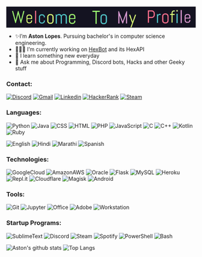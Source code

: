 <p align="center">
  <img align="center" src="images/welcome.gif">
</p>

- ✨I’m <b>Aston Lopes</b>. Pursuing bachelor's in computer science engineering.
- 👨🏻‍💻 I’m currently working on [HexBot](https://github.com/1Prototype1/HexBot) and its HexAPI
- 🌱 I learn something new everyday
- 💬 Ask me about Programming, Discord bots, Hacks and other Geeky stuff


### Contact:<br>
[![Discord](https://img.shields.io/badge/[Prototype]%237731-141321?style=flat&logo=discord)](https://discord.com)
[![Gmail](https://img.shields.io/badge/astonlopes1999@gmail.com-141321?style=flat&logo=gmail)](mailto:astonlopes1999@gmail.com)
[![Linkedin](https://img.shields.io/badge/Aston%20Lopes-141321?style=flat&logo=Linkedin&logoColor=blue)](https://www.linkedin.com/in/astonlopes/)
[![HackerRank](https://img.shields.io/badge/1Prototype1-141321?style=flat&logo=HackerRank)](https://www.hackerrank.com/1Prototype1)
[![Steam](https://img.shields.io/badge/Prototype-141321?style=flat&logo=Steam&logoColor=blue)](https://steamcommunity.com/id/thehexcoder)


### Languages:<br>
![Python](https://img.shields.io/badge/Python-141321?style=flat&logo=Python)
![Java](https://img.shields.io/badge/Java-141321?style=flat&logo=Java)
![CSS](https://img.shields.io/badge/CSS-141321?style=flat&logo=CSS3)
![HTML](https://img.shields.io/badge/HTML-141321?style=flat&logo=HTML5)
![PHP](https://img.shields.io/badge/PHP-141321?style=flat&logo=php)
![JavaScript](https://img.shields.io/badge/JavaScript-141321?style=flat&logo=Javascript)
![C](https://img.shields.io/badge/C-141321?style=flat&logo=C)
![C++](https://img.shields.io/badge/C++-141321?style=flat&logo=C%2B%2B)
![Kotlin](https://img.shields.io/badge/Kotlin-141321?style=flat&logo=Kotlin)
![Ruby](https://img.shields.io/badge/Ruby-141321?style=flat&logo=Ruby&logoColor=red)


![English](https://img.shields.io/badge/English-141321?style=flat&logo=Google+Translate)
![Hindi](https://img.shields.io/badge/Hindi-141321?style=flat&logo=Google+Translate)
![Marathi](https://img.shields.io/badge/Marathi-141321?style=flat&logo=Google+Translate)
![Spanish](https://img.shields.io/badge/Spanish-141321?style=flat&logo=Google+Translate)


### Technologies:<br>
![GoogleCloud](https://img.shields.io/badge/GoogleCloud-141321?style=flat&logo=Google+Cloud)
![AmazonAWS](https://img.shields.io/badge/AmazonAWS-141321?style=flat&logo=Amazon+AWS&logoColor=yellow)
![Oracle](https://img.shields.io/badge/Oracle-141321?style=flat&logo=Oracle&logoColor=red)
![Flask](https://img.shields.io/badge/Flask-141321?style=flat&logo=Flask)
![MySQL](https://img.shields.io/badge/MySQL-141321?style=flat&logo=MySQL)
![Heroku](https://img.shields.io/badge/Heroku-141321?style=flat&logo=Heroku)
![Repl.it](https://img.shields.io/badge/Repl.it-141321?style=flat&logo=Repl.it)
![Cloudflare](https://img.shields.io/badge/Cloudflare-141321?style=flat&logo=Cloudflare)
![Magisk](https://img.shields.io/badge/Magisk-141321?style=flat&logo=Magisk)
![Android](https://img.shields.io/badge/Android-141321?style=flat&logo=Android)


### Tools:<br>
![Git](https://img.shields.io/badge/Git-141321?style=flat&logo=Git)
![Jupyter](https://img.shields.io/badge/Jupyter-141321?style=flat&logo=Jupyter)
![Office](https://img.shields.io/badge/Office-141321?style=flat&logo=Microsoft+Office&logoColor=orange)
![Adobe](https://img.shields.io/badge/Adobe-141321?style=flat&logo=Adobe&logoColor=red)
![Workstation](https://img.shields.io/badge/Workstation-141321?style=flat&logo=vmware&logoColor=white)


### Startup Programs:<br>
![SublimeText](https://img.shields.io/badge/SublimeText-141321?style=flat&logo=Sublime+Text)
![Discord](https://img.shields.io/badge/Discord-141321?style=flat&logo=Discord)
![Steam](https://img.shields.io/badge/Steam-141321?style=flat&logo=Steam&logoColor=blue)
![Spotify](https://img.shields.io/badge/Spotify-141321?style=flat&logo=Spotify)
![PowerShell](https://img.shields.io/badge/PowerShell-141321?style=flat&logo=PowerShell)
![Bash](https://img.shields.io/badge/Bash-141321?style=flat&logo=GNU+Bash)


![Aston's github stats](https://github-readme-stats.vercel.app/api?username=1Prototype1&count_private=true&include_all_commits=true&show_icons=true&theme=radical)
![Top Langs](https://github-readme-stats.vercel.app/api/top-langs/?username=1Prototype1&theme=tokyonight&langs_count=10&layout=compact)
